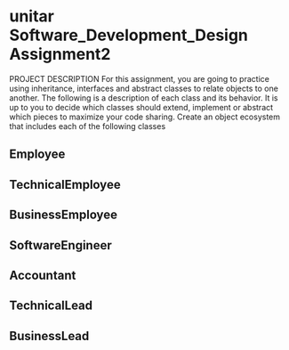 # unitar Software_Development_Design Assignment2
PROJECT DESCRIPTION
For this assignment, you are going to practice using inheritance, interfaces and abstract classes to
relate objects to one another. The following is a description of each class and its behavior. It is up to
you to decide which classes should extend, implement or abstract which pieces to maximize your code
sharing.
Create an object ecosystem that includes each of the following classes

## Employee
## TechnicalEmployee
## BusinessEmployee
## SoftwareEngineer
## Accountant
## TechnicalLead
## BusinessLead

